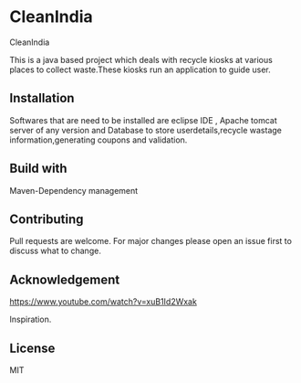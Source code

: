 # CleanIndia
CleanIndia 

This is a java based project which deals with recycle kiosks at various places to collect waste.These kiosks run an application to guide user.

## Installation

Softwares that are need to be installed are eclipse IDE , Apache tomcat server of any version and Database to store userdetails,recycle wastage information,generating coupons and validation.

## Build with

Maven-Dependency management

## Contributing

Pull requests are welcome. For major changes please open an issue first to discuss what to change.

## Acknowledgement

https://www.youtube.com/watch?v=xuB1Id2Wxak

Inspiration.

## License

MIT


